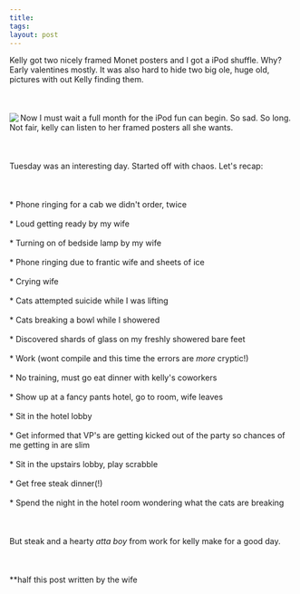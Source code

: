 ```yaml
---
title:  
tags: 
layout: post
---
```

Kelly got two nicely framed Monet posters and I got a iPod shuffle. Why? Early valentines mostly. It was also hard to hide two big ole, huge old, pictures with out Kelly finding them.<br /><br /><br /><br /><img src="http://fuzzymonk.com/photos/blog/image/595/ipodshuffle.gif" align="left" />Now I must wait a full month for the iPod fun can begin.  So sad.  So long. Not fair, kelly can listen to her framed posters all she wants.<br /><br /><br /><br />Tuesday was an interesting day.  Started off with chaos. Let's recap:<br /><br /><br /><br /> * Phone ringing for a cab we didn't order, twice<br /><br /> * Loud getting ready by my wife<br /><br /> * Turning on of bedside lamp by my wife <br /><br /> * Phone ringing due to frantic wife and sheets of ice<br /><br /> * Crying wife<br /><br /> * Cats attempted suicide while I was lifting<br /><br /> * Cats breaking a bowl while I showered<br /><br /> * Discovered shards of glass on my freshly showered bare feet<br /><br /> * Work (wont compile and this time the errors are <i>more</i> cryptic!)<br /><br /> * No training, must go eat dinner with kelly's coworkers<br /><br /> * Show up at a fancy pants hotel, go to room, wife leaves<br /><br /> * Sit in the hotel lobby<br /><br /> * Get informed that VP's are getting kicked out of the party so chances of me getting in are slim<br /><br /> * Sit in the upstairs lobby, play scrabble<br /><br /> * Get free steak dinner(!)<br /><br /> * Spend the night in the hotel room wondering what the cats are breaking<br /><br /><br /><br />But steak and a hearty <i>atta boy</i> from work for kelly make for a good day.<br /><br /><br /><br />**half this post written by the wife<br /><br />
